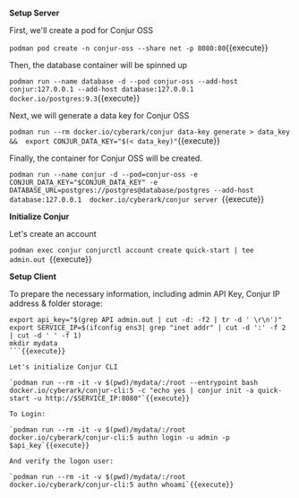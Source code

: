 
**Setup Server**

First, we'll create a pod for Conjur OSS

`podman pod create -n conjur-oss --share net -p 8080:80`{{execute}}

Then, the database container will be spinned up

`podman run --name database -d --pod conjur-oss --add-host conjur:127.0.0.1 --add-host database:127.0.0.1 docker.io/postgres:9.3`{{execute}}

Next, we will generate a data key for Conjur OSS

`podman run --rm docker.io/cyberark/conjur data-key generate > data_key &&  export CONJUR_DATA_KEY="$(< data_key)"`{{execute}}

Finally, the container for Conjur OSS will be created. 

`podman run --name conjur -d --pod=conjur-oss -e CONJUR_DATA_KEY="$CONJUR_DATA_KEY" -e DATABASE_URL=postgres://postgres@database/postgres --add-host database:127.0.0.1  docker.io/cyberark/conjur server `{{execute}}

**Initialize Conjur**

Let's create an account

`podman exec conjur conjurctl account create quick-start | tee admin.out `{{execute}}


**Setup Client**

To prepare the necessary information, including admin API Key, Conjur IP address & folder storage:

```
export api_key="$(grep API admin.out | cut -d: -f2 | tr -d ' \r\n')"
export SERVICE_IP=$(ifconfig ens3| grep "inet addr" | cut -d ':' -f 2 | cut -d ' ' -f 1)
mkdir mydata
```{{execute}}

Let's initialize Conjur CLI

`podman run --rm -it -v $(pwd)/mydata/:/root --entrypoint bash docker.io/cyberark/conjur-cli:5 -c "echo yes | conjur init -a quick-start -u http://$SERVICE_IP:8080"`{{execute}}

To Login:

`podman run --rm -it -v $(pwd)/mydata/:/root docker.io/cyberark/conjur-cli:5 authn login -u admin -p $api_key`{{execute}}

And verify the logon user:

`podman run --rm -it -v $(pwd)/mydata/:/root docker.io/cyberark/conjur-cli:5 authn whoami`{{execute}}

